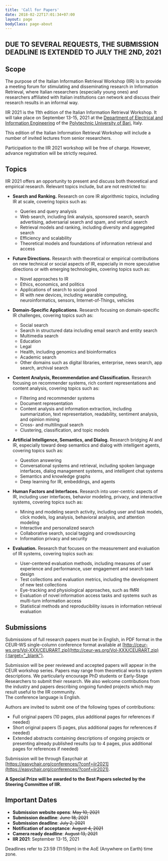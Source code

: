 ```yaml
---
title: 'Call for Papers'
date: 2018-02-22T17:01:34+07:00
layout: page
bodyClass: page-about
---
```


## **DUE TO SEVERAL REQUESTS, THE SUBMISSION DEADLINE IS EXTENDED TO JULY THE 2ND, 2021**

## Scope
The purpose of the Italian Information Retrieval Workshop (IIR) is to provide a meeting forum for stimulating and disseminating research in Information Retrieval, where Italian researchers (especially young ones) and researchers affiliated with Italian institutions can network and discuss their research results in an informal way.

IIR 2021 is the 11th edition of the Italian Information Retrieval Workshop. It will take place on September 13-15, 2021 at the [Department of Electrical and Information Engineering](http://deipoliba.azurewebsites.net/en/) of the [Polytechnic University of Bari](http://www.en.poliba.it/), Italy.

This edition of the Italian Information Retrieval Workshop will include a number of invited lectures from senior researchers.   

Participation to the IIR 2021 workshop will be free of charge. However, advance registration will be strictly required.

## Topics

IIR 2021 offers an opportunity to present and discuss both theoretical and empirical research. Relevant topics include, but are not restricted to:

- **Search and Ranking.** Research on core IR algorithmic topics, including IR at scale, covering topics such as:  
  - Queries and query analysis  
  - Web search, including link analysis, sponsored search, search advertising, adversarial search and spam, and vertical search  
  - Retrieval models and ranking, including diversity and aggregated search  
  - Efficiency and scalability  
  - Theoretical models and foundations of information retrieval and access

- **Future Directions.** Research with theoretical or empirical contributions on new technical or social aspects of IR, especially in more speculative directions or with emerging technologies, covering topics such as:
  - Novel approaches to IR
  - Ethics, economics, and politics
  - Applications of search to social good
  - IR with new devices, including wearable computing, neuroinformatics, sensors, Internet-of-Things, vehicles

- **Domain-Specific Applications.** Research focusing on domain-specific IR challenges, covering topics such as:  
  - Social search
  - Search in structured data including email search and entity search
  - Multimedia search
  - Education
  - Legal
  - Health, including genomics and bioinformatics
  - Academic search
  - Other domains such as digital libraries, enterprise, news search, app search, archival search

- **Content Analysis, Recommendation and Classification.** Research focusing on recommender systems, rich content representations and content analysis, covering topics such as:
  - Filtering and recommender systems
  - Document representation
  - Content analysis and information extraction, including summarization, text representation, readability, sentiment analysis, and opinion mining
  - Cross- and multilingual search
  - Clustering, classification, and topic models

- **Artificial Intelligence, Semantics, and Dialog.** Research bridging AI and IR, especially toward deep semantics and dialog with intelligent agents, covering topics such as:
  - Question answering
  - Conversational systems and retrieval, including spoken language interfaces, dialog management systems, and intelligent chat systems
  - Semantics and knowledge graphs
  - Deep learning for IR, embeddings, and agents

- **Human Factors and Interfaces.** Research into user-centric aspects of IR, including user interfaces, behavior modeling, privacy, and interactive systems, covering topics such as:
  - Mining and modeling search activity, including user and task models, click models, log analysis, behavioral analysis, and attention modeling
  - Interactive and personalized search
  - Collaborative search, social tagging and crowdsourcing
  - Information privacy and security

- **Evaluation.** Research that focuses on the measurement and evaluation of IR systems, covering topics such as:
  - User-centered evaluation methods, including measures of user experience and performance, user engagement and search task design
  - Test collections and evaluation metrics, including the development of new test collections
  - Eye-tracking and physiological approaches, such as fMRI
  - Evaluation of novel information access tasks and systems such as multi-turn information access
  - Statistical methods and reproducibility issues in information retrieval evaluation


## Submissions
Submissions of full research papers must be in English, in PDF format in the CEUR-WS single-column conference format available at [http://ceur-ws.org/Vol-XXX/CEURART.zip](http://ceur-ws.org/Vol-XXX/CEURART.zip){:target="_blank"}.

Submission will be peer reviewed and accepted papers will appear in the CEUR workshop series. Papers may range from theoretical works to system descriptions.
We particularly encourage PhD students or Early-Stage Researchers to submit their research. We also welcome contributions from the industry and papers describing ongoing funded projects which may result useful to the IIR community.   
The conference language is English.

Authors are invited to submit one of the following types of contributions:
* Full original papers (10 pages, plus additional pages for references if needed)
* Short original papers (5 pages, plus additional pages for references if needed)
* Extended abstracts containing descriptions of ongoing projects or presenting already published results (up to 4 pages, plus additional pages for references if needed)

Submission will be through Easychair at [https://easychair.org/conferences/?conf=iir2021](https://easychair.org/conferences/?conf=iir2021).

**A Special Prize will be awarded to the Best Papers selected by the Steering Committee of IIR.**

## Important Dates
* **Submission website opens**: <s>May 10, 2021</s>
* **Submission deadline**: <s>June 18, 2021</s>
* **Submission deadline**: <s>July 2, 2021</s>
* **Notification of acceptance**: <s>August 4, 2021</s>
* **Camera ready deadline**: <s>August 13, 2021</s>
* **IIR 2021**: September 13-15, 2021

Deadlines refer to 23:59 (11:59pm) in the AoE (Anywhere on Earth) time zone.
